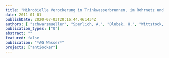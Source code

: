 ```yaml
---
title: "Mikrobielle Verockerung in Trinkwasserbrunnen, im Rohrnetz und an Pumpen - Entwicklung und Bewertung von betrieblichen Gegenmaßnahmen"
date: 2011-01-01
publishDate: 2020-07-03T20:16:44.461434Z
authors: [ "schwarzmueller", "Sperlich, A.", "Dlubek, H.", "Wittstock, E.", "GnirÃŸ, R." ]
publication_types: ["0"]
abstract: ""
featured: false
publication: "*AG Wasser*"
projects: ["antiocker"]
---
```


